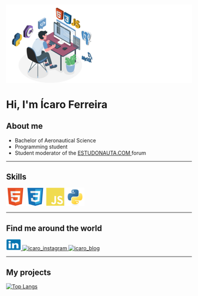 <!-- ![alt banner](imgs/banner.svg) -->
<img src="imgs/banner.svg" alt="banner icaro">
<h1>Hi, I'm Ícaro Ferreira</h1>


<h2>About me</h2>
<ul>
   <li>Bachelor of Aeronautical Science</li>
   <li>Programming student</li>
   <li>Student moderator of the <a href="https://www.estudonauta.com/">ESTUDONAUTA.COM </a>forum</li>
</ul>

<hr>

<h2>Skills</h2>
<img src="imgs/html.svg" width="50px" alt="tag html">
<img src="imgs/css.svg" width="50px" alt="tag css">
<img src="imgs/javascript.svg" width="50px" alt="tag javascript">
<img src="imgs/python.svg" width="50px" alt="tag python">
<!-- 
<img src="https://img.shields.io/badge/HTML-239120?style=for-the-badge&logo=html5&logoColor=white">
<img src="https://img.shields.io/badge/CSS-239120?&style=for-the-badge&logo=css3&logoColor=white">
<img src="https://img.shields.io/badge/JavaScript-323330?style=for-the-badge&logo=javascript&logoColor=F7DF1E">
<img src="https://img.shields.io/badge/Python-3776AB?style=for-the-badge&logo=python&logoColor=white"> -->
<hr>

<h2>Find me around the world</h2> 
<a href="https://www.linkedin.com/in/icarofilho/" target="_blank">
   <img aling="center" alt="icaro_linkedin" height="30" width="40" src="https://raw.githubusercontent.com/devicons/devicon/master/icons/linkedin/linkedin-original.svg" style="max-width:100%">
</a>
<a  href="https://www.instagram.com/icaro.ti/" target="_blank">
   <img aling="center" alt="icaro_instagram" height="30" width="30" src="https://image.flaticon.com/icons/png/512/1409/1409946.png" style="max-width:100%">
</a>
<a href="https://th3devway.blogspot.com/" target="_blank">
   <img aling="center" alt="icaro_blog" height="30" width="30" src="https://image.flaticon.com/icons/png/512/255/255310.png" style="max-width:100%">
</a>

<hr>
<h2>My projects</h2>


[![Top Langs](https://github-readme-stats.vercel.app/api/top-langs/?username=icarofilho&layout=compact)](https://github.com/icarofilho/github-readme-stats)